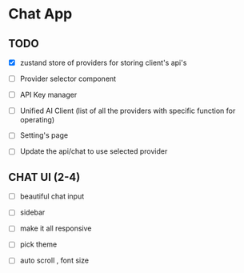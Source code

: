 # Chat App

## TODO

- [X] zustand store of providers for storing client's api's
- [ ] Provider selector component 
- [ ] API Key manager
- [ ] Unified AI Client (list of all the providers with specific function for operating)
- [ ] Setting's page
- [ ] Update the api/chat to use selected provider



## CHAT UI (2-4)
- [ ] beautiful chat input 
- [ ] sidebar 
- [ ] make it all responsive
- [ ] pick theme
- [ ] auto scroll , font size

 
 

 